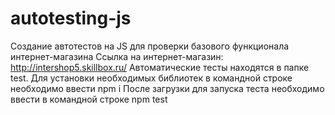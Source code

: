 # autotesting-js
Создание автотестов на JS для проверки базового функционала интернет-магазина
Ссылка на интернет-магазин: http://intershop5.skillbox.ru/
Автоматические тесты находятся в папке test. Для установки необходимых библиотек в командной строке необходимо ввести npm i После загрузки для запуска теста необходимо ввести в командной строке npm test
